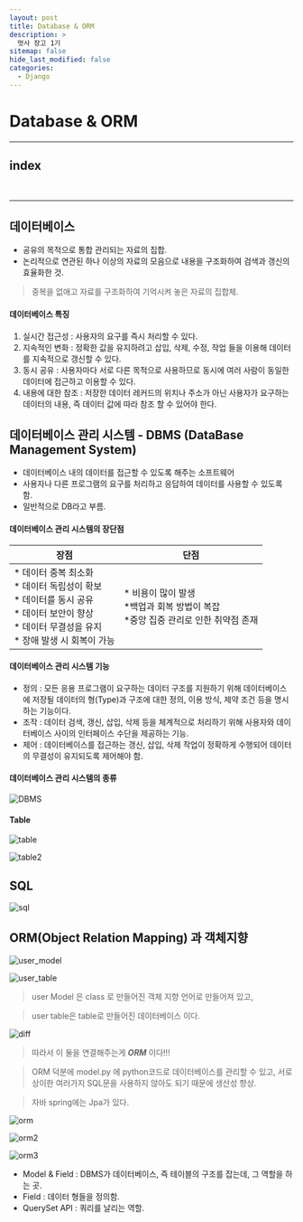 ```yaml
---
layout: post
title: Database & ORM
description: >
  멋사 장고 1기
sitemap: false
hide_last_modified: false
categories:
  - Django
---
```




# Database & ORM
---

## index



<br>


---

## 데이터베이스
* 공유의 목적으로 통합 관리되는 자료의 집합.
* 논리적으로 연관된 하나 이상의 자료의 모음으로 내용을 구조화하여 검색과 갱신의 효율화한 것.

> 중복을 없애고 자료를 구조화하여 기억시켜 놓은 자료의 집합체.

#### 데이터베이스 특징
1. 실시간 접근성 : 사용자의 요구를 즉시 처리할 수 있다.
2. 지속적인 변화 : 정확한 값을 유지하려고 삽입, 삭제, 수정, 작업 들을 이용해 데이터를 지속적으로 갱신할 수 있다.
3. 동시 공유 :  사용자마다 서로 다른 목적으로 사용하므로 동시에 여러 사람이 동일한 데이터에 접근하고 이용할 수 있다.
4. 내용에 대한 참조 : 저장한 데이터 레커드의 위치나 주소가 아닌 사용자가 요구하는 데이터의 내용, 즉 데이터 값에 따라 참조 할 수 있어야 한다.


## 데이터베이스 관리 시스템 -  DBMS (DataBase Management System)
* 데이터베이스 내의 데이터를 접근할 수 있도록 해주는 소프트웨어
* 사용자나 다른 프로그램의 요구를 처리하고 응답하여 데이터를 사용할 수 있도록 함.
* 일반적으로 DB라고 부름.
  

#### 데이터베이스 관리 시스템의 장단점
| 장점 | 단점 |
|-|-|
|* 데이터 중복 최소화 <br> * 데이터 독립성이 확보 <br> * 데이터를 동시 공유 <br> * 데이터 보안이 향상 <br> * 데이터 무결성을 유지 <br> * 장애 발생 시 회복이 가능 | * 비용이 많이 발생 <br> *백업과 회복 방법이 복잡 <br> *중앙 집중 관리로 인한 취약점 존재

#### 데이터베이스 관리 시스템 기능
* 정의 : 모든 응용 프로그램이 요구하는 데이터 구조를 지원하기 위해 데이터베이스에 저장될 데이터의 형(Type)과 구조에 대한 정의, 이용 방식, 제약 조건 등을 명시하는 기능이다.
* 조작 : 데이터 검색, 갱신, 삽입, 삭제 등을 체계적으로 처리하기 위해 사용자와 데이터베이스 사이의 인터페이스 수단을 제공하는 기능.
* 제어 : 데이터베이스를 접근하는 갱신, 삽입, 삭제 작업이 정확하게 수행되어 데이터의 무결성이 유지되도록 제어해야 함.


#### 데이터베이스 관리 시스템의 종류
![DBMS](/assets/img/Django/DBMS.PNG)


#### Table

![table](/assets/img/Django/table.PNG)

![table2](/assets/img/Django/table2.PNG)



## SQL

![sql](/assets/img/Django/sql.PNG)



## ORM(Object Relation Mapping) 과 객체지향

![user_model](/assets/img/Django/user_model.PNG)

![user_table](/assets/img/Django/user_table.PNG)

> user Model 은 class 로 만들어진 객체 지향 언어로 만들어져 있고,

> user table은 table로 만들어진 데이터베이스 이다.

![diff](/assets/img/Django/diff.PNG)

> 따라서 이 둘을 연결해주는게 ***ORM*** 이다!!!

> ORM 덕분에 model.py 에 python코드로 데이터베이스를 관리할 수 있고,
> 서로 상이한 여러가지 SQL문을 사용하지 않아도 되기 때문에 생산성 향상.

> 자바 spring에는 Jpa가 있다.

![orm](/assets/img/Django/orm.PNG)

![orm2](/assets/img/Django/orm2.PNG)

![orm3](/assets/img/Django/orm3.PNG)

* Model & Field : DBMS가 데이터베이스, 즉 테이블의 구조를 잡는데, 그 역할을 하는 곳.
* Field : 데이터 형들을 정의함. 
* QuerySet API : 쿼리를 날리는 역할.